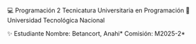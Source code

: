 💻 Programación 2
Tecnicatura Universitaria en Programación
📍 Universidad Tecnológica Nacional

✨ Estudiante
Nombre: Betancort, Anahi*
Comisión: M2025-2*
